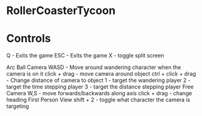 # RollerCoasterTycoon

# Controls #
Q - Exits the game
ESC - Exits the game
X - toggle split screen

Arc Ball Camera
    WASD - Move around wandering character when the camera is on it
    click + drag - move camera around object
    ctrl + click + drag - Change distance of camera to object
    1 - target the wandering player
    2 - target the time stepping player
    3 - target the distance stepping player
Free Camera
    W,S - move forwards/backwards along axis
    click + drag - change heading
First Person View
    shift + 2 - toggle what character the camera is targeting



